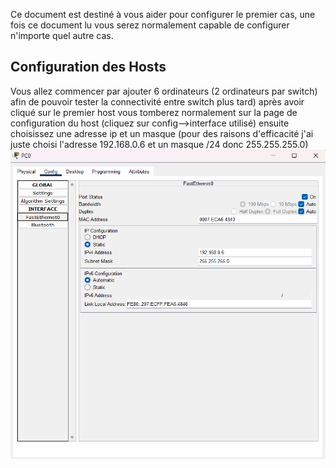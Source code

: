 Ce document est destiné à vous aider pour configurer le premier cas, une fois ce document lu vous serez normalement capable de configurer n'importe quel autre cas.

## Configuration des Hosts
Vous allez commencer par ajouter 6 ordinateurs (2 ordinateurs par switch) afin de pouvoir tester la connectivité entre switch plus tard)
après avoir cliqué sur le premier host vous tomberez normalement sur la page de configuration du host (cliquez sur config-->interface utilisé) 
ensuite choisissez une adresse ip et un masque (pour des raisons d'efficacité j'ai juste choisi l'adresse 192.168.0.6 et un masque /24 donc 255.255.255.0)
![Exercice 1](hostconfig.png)

